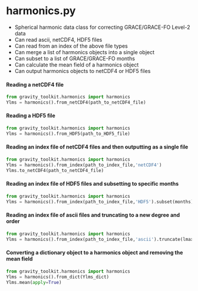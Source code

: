 harmonics.py
============

 - Spherical harmonic data class for correcting GRACE/GRACE-FO Level-2 data
 - Can read ascii, netCDF4, HDF5 files
 - Can read from an index of the above file types
 - Can merge a list of harmonics objects into a single object
 - Can subset to a list of GRACE/GRACE-FO months
 - Can calculate the mean field of a harmonics object
 - Can output harmonics objects to netCDF4 or HDF5 files

#### Reading a netCDF4 file
```python
from gravity_toolkit.harmonics import harmonics
Ylms = harmonics().from_netCDF4(path_to_netCDF4_file)
```

#### Reading a HDF5 file
```python
from gravity_toolkit.harmonics import harmonics
Ylms = harmonics().from_HDF5(path_to_HDF5_file)
```

#### Reading an index file of netCDF4 files and then outputting as a single file
```python
from gravity_toolkit.harmonics import harmonics
Ylms = harmonics().from_index(path_to_index_file,'netCDF4')
Ylms.to_netCDF4(path_to_netCDF4_file)
```

#### Reading an index file of HDF5 files and subsetting to specific months
```python
from gravity_toolkit.harmonics import harmonics
Ylms = harmonics().from_index(path_to_index_file,'HDF5').subset(months)
```

#### Reading an index file of ascii files and truncating to a new degree and order
```python
from gravity_toolkit.harmonics import harmonics
Ylms = harmonics().from_index(path_to_index_file,'ascii').truncate(lmax)
```

#### Converting a dictionary object to a harmonics object and removing the mean field
```python
from gravity_toolkit.harmonics import harmonics
Ylms = harmonics().from_dict(Ylms_dict)
Ylms.mean(apply=True)
```
